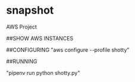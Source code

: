# snapshot
AWS Project

##SHOW AWS INSTANCES

##CONFIGURING
"aws configure --profile shotty"

##RUNNING

"pipenv run python shotty.py"

